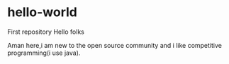 # hello-world
First repository
Hello folks 

Aman here,i am new to the open source community and i like 
competitive programming(i use java).
